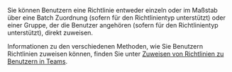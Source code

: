 Sie können Benutzern eine Richtlinie entweder einzeln oder im Maßstab über eine Batch Zuordnung (sofern für den Richtlinientyp unterstützt) oder einer Gruppe, der die Benutzer angehören (sofern für den Richtlinientyp unterstützt), direkt zuweisen. 

Informationen zu den verschiedenen Methoden, wie Sie Benutzern Richtlinien zuweisen können, finden Sie unter [Zuweisen von Richtlinien zu Benutzern in Teams](../assign-policies.md).